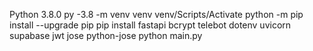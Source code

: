 Python 3.8.0
py -3.8 -m venv venv
venv/Scripts/Activate
python -m pip install --upgrade pip
pip install fastapi bcrypt telebot dotenv uvicorn supabase jwt jose python-jose
python main.py

